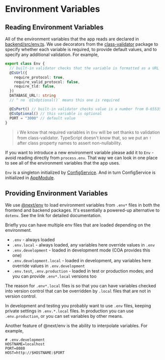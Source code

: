# Environment Variables

## Reading Environment Variables

All of the environment variables that the app reads are declared in
[backend/src/env.ts][env]. We use decorators from the [class-validator][]
package to specify whether each variable is required, to provide default values,
and to specify any additional validation. For example,

[env]: ../packages/backend/src/env.ts
[class-validator]: https://github.com/typestack/class-validator#readme

```ts
export class Env {
  // built-in validator checks that the variable is formatted as a URL
  @IsUrl({
    require_protocol: true,
    require_valid_protocol: false,
    require_tld: false,
  })
  DATABASE_URL!: string
  // ^ no `@IsOptional()` means this one is required

  @IsPort() // built-in validator checks value is a number from 0-65535
  @IsOptional() // this variable is optional
  PORT = "3000" // default value
}
```

> ℹ️ We know that required variables in `Env` will be set thanks to validation
> from class-validator. TypeScript doesn't know that, so we put an `!` after
> class property names to assert non-nullability.

If you want to introduce a new environment variable please add it to `Env` -
avoid reading directly from `process.env`. That way we can look in one place to
see all of the environment variables that the app uses.

`Env` is a singleton initialized by [ConfigService][]. And in turn ConfigService
is initialized in [AppModule][].

[configservice]: ../packages/backend/src/config.service.ts
[appmodule]: ../packages/backend/src/app.module.ts

## Providing Environment Variables

We use [@next/env][] to load environment variables from `.env*` files in both
the frontend and backend packages. It's essentially a powered-up alternative to
`dotenv`. See the link for detailed documentation.

[@next/env]: https://nextjs.org/docs/basic-features/environment-variables

Briefly you can have multiple env files that are loaded depending on the
environment.

- `.env` - always loaded
- `.env.local` - always loaded, any variables here override values in `.env`
- `.env.development` - loaded in development mode (COA provides this one)
- `.env.development.local` - loaded in development, any variables here override
  values in `.env.development`
- `.env.test`, `.env.production` - loaded in test or production modes; and you
  can provide `.env*.local` versions too

The reason for `.env*.local` files is so that you can have variables checked
into version control that can be overridden by `.local` files that are not in
version control.

In development and testing you probably want to use `.env` files, keeping
private settings in `.env.*.local` files. In production you can use
`.env.production`, or you can set variables by other means.

Another feature of @next/env is the ability to interpolate variables. For
example,

```
# .env.development
HOSTNAME=localhost
PORT=8080
HOST=http://$HOSTNAME:$PORT
```
